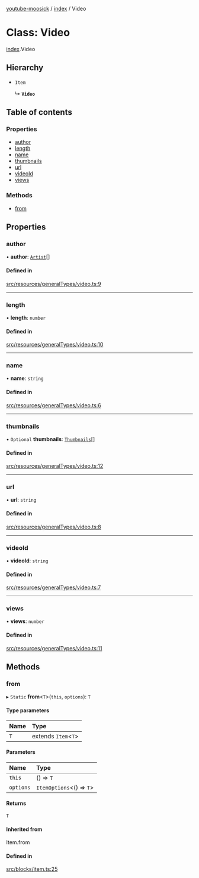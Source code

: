 [youtube-moosick](../README.md) / [index](../modules/index.md) / Video

# Class: Video

[index](../modules/index.md).Video

## Hierarchy

- `Item`

  ↳ **`Video`**

## Table of contents

### Properties

- [author](index.Video.md#author)
- [length](index.Video.md#length)
- [name](index.Video.md#name)
- [thumbnails](index.Video.md#thumbnails)
- [url](index.Video.md#url)
- [videoId](index.Video.md#videoid)
- [views](index.Video.md#views)

### Methods

- [from](index.Video.md#from)

## Properties

### author

• **author**: [`Artist`](index.Artist.md)[]

#### Defined in

[src/resources/generalTypes/video.ts:9](https://github.com/EvasiveXkiller/youtube-moosick/blob/b3e1e1b/src/resources/generalTypes/video.ts#L9)

___

### length

• **length**: `number`

#### Defined in

[src/resources/generalTypes/video.ts:10](https://github.com/EvasiveXkiller/youtube-moosick/blob/b3e1e1b/src/resources/generalTypes/video.ts#L10)

___

### name

• **name**: `string`

#### Defined in

[src/resources/generalTypes/video.ts:6](https://github.com/EvasiveXkiller/youtube-moosick/blob/b3e1e1b/src/resources/generalTypes/video.ts#L6)

___

### thumbnails

• `Optional` **thumbnails**: [`Thumbnails`](index.Thumbnails.md)[]

#### Defined in

[src/resources/generalTypes/video.ts:12](https://github.com/EvasiveXkiller/youtube-moosick/blob/b3e1e1b/src/resources/generalTypes/video.ts#L12)

___

### url

• **url**: `string`

#### Defined in

[src/resources/generalTypes/video.ts:8](https://github.com/EvasiveXkiller/youtube-moosick/blob/b3e1e1b/src/resources/generalTypes/video.ts#L8)

___

### videoId

• **videoId**: `string`

#### Defined in

[src/resources/generalTypes/video.ts:7](https://github.com/EvasiveXkiller/youtube-moosick/blob/b3e1e1b/src/resources/generalTypes/video.ts#L7)

___

### views

• **views**: `number`

#### Defined in

[src/resources/generalTypes/video.ts:11](https://github.com/EvasiveXkiller/youtube-moosick/blob/b3e1e1b/src/resources/generalTypes/video.ts#L11)

## Methods

### from

▸ `Static` **from**<`T`\>(`this`, `options`): `T`

#### Type parameters

| Name | Type |
| :------ | :------ |
| `T` | extends `Item`<`T`\> |

#### Parameters

| Name | Type |
| :------ | :------ |
| `this` | () => `T` |
| `options` | `ItemOptions`<() => `T`\> |

#### Returns

`T`

#### Inherited from

Item.from

#### Defined in

[src/blocks/item.ts:25](https://github.com/EvasiveXkiller/youtube-moosick/blob/b3e1e1b/src/blocks/item.ts#L25)
